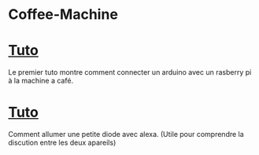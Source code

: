 # Coffee-Machine

# [Tuto](https://medium.com/snips-ai/your-personal-home-barista-comes-to-life-with-this-voice-enabled-coffee-machine-5fc333326f31)
Le premier tuto montre comment connecter un arduino avec un rasberry pi à la machine a café.

# [Tuto](https://create.arduino.cc/projecthub/303628/arduino-iot-cloud-amazon-alexa-integration-4e6078?ref=part&ref_id=115656&offset=1)
Comment allumer une petite diode avec alexa. (Utile pour comprendre la discution entre les deux apareils)
